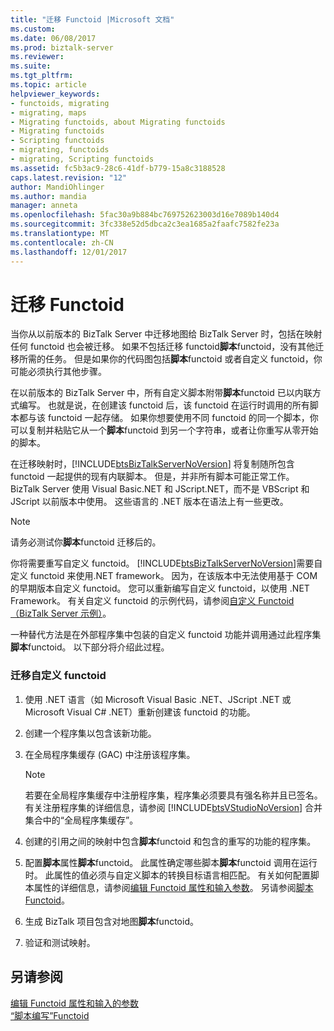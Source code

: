 ```yaml
---
title: "迁移 Functoid |Microsoft 文档"
ms.custom: 
ms.date: 06/08/2017
ms.prod: biztalk-server
ms.reviewer: 
ms.suite: 
ms.tgt_pltfrm: 
ms.topic: article
helpviewer_keywords:
- functoids, migrating
- migrating, maps
- Migrating functoids, about Migrating functoids
- Migrating functoids
- Scripting functoids
- migrating, functoids
- migrating, Scripting functoids
ms.assetid: fc5b3ac9-28c6-41df-b779-15a8c3188528
caps.latest.revision: "12"
author: MandiOhlinger
ms.author: mandia
manager: anneta
ms.openlocfilehash: 5fac30a9b884bc769752623003d16e7089b140d4
ms.sourcegitcommit: 3fc338e52d5dbca2c3ea1685a2faafc7582fe23a
ms.translationtype: MT
ms.contentlocale: zh-CN
ms.lasthandoff: 12/01/2017
---
```

# <a name="migrating-functoids"></a>迁移 Functoid
当你从以前版本的 BizTalk Server 中迁移地图给 BizTalk Server 时，包括在映射任何 functoid 也会被迁移。 如果不包括迁移 functoid**脚本**functoid，没有其他迁移所需的任务。 但是如果你的代码图包括**脚本**functoid 或者自定义 functoid，你可能必须执行其他步骤。  
  
 在以前版本的 BizTalk Server 中，所有自定义脚本附带**脚本**functoid 已以内联方式编写。 也就是说，在创建该 functoid 后，该 functoid 在运行时调用的所有脚本都与该 functoid 一起存储。 如果你想要使用不同 functoid 的同一个脚本，你可以复制并粘贴它从一个**脚本**functoid 到另一个字符串，或者让你重写从零开始的脚本。  
  
 在迁移映射时，[!INCLUDE[btsBizTalkServerNoVersion](../includes/btsbiztalkservernoversion-md.md)] 将复制随所包含 functoid 一起提供的现有内联脚本。 但是，并非所有脚本可能正常工作。 BizTalk Server 使用 Visual Basic.NET 和 JScript.NET，而不是 VBScript 和 JScript 以前版本中使用。 这些语言的 .NET 版本在语法上有一些更改。  
  
> [!NOTE]
>  请务必测试你**脚本**functoid 迁移后的。  
  
 你将需要重写自定义 functoid。 [!INCLUDE[btsBizTalkServerNoVersion](../includes/btsbiztalkservernoversion-md.md)]需要自定义 functoid 来使用.NET framework。 因为，在该版本中无法使用基于 COM 的早期版本自定义 functoid。 您可以重新编写自定义 functoid，以使用 .NET Framework。 有关自定义 functoid 的示例代码，请参阅[自定义 Functoid （BizTalk Server 示例）](../core/custom-functoid-biztalk-server-sample.md)。  
  
 一种替代方法是在外部程序集中包装的自定义 functoid 功能并调用通过此程序集**脚本**functoid。 以下部分将介绍此过程。  
  
### <a name="to-migrate-your-custom-functoids"></a>迁移自定义 functoid  
  
1.  使用 .NET 语言（如 Microsoft Visual Basic .NET、JScript .NET 或 Microsoft Visual C# .NET）重新创建该 functoid 的功能。  
  
2.  创建一个程序集以包含该新功能。  
  
3.  在全局程序集缓存 (GAC) 中注册该程序集。  
  
    > [!NOTE]
    >  若要在全局程序集缓存中注册程序集，程序集必须要具有强名称并且已签名。 有关注册程序集的详细信息，请参阅 [!INCLUDE[btsVStudioNoVersion](../includes/btsvstudionoversion-md.md)] 合并集合中的“全局程序集缓存”。  
  
4.  创建的引用之间的映射中包含**脚本**functoid 和包含的重写的功能的程序集。  
  
5.  配置**脚本**属性**脚本**functoid。 此属性确定哪些脚本**脚本**functoid 调用在运行时。 此属性的值必须与自定义脚本的转换目标语言相匹配。 有关如何配置脚本属性的详细信息，请参阅[编辑 Functoid 属性和输入参数](../core/editing-functoid-properties-and-input-parameters.md)。 另请参阅[脚本 Functoid](../core/scripting-functoid.md)。  
  
6.  生成 BizTalk 项目包含对地图**脚本**functoid。  
  
7.  验证和测试映射。  
  
## <a name="see-also"></a>另请参阅  
 [编辑 Functoid 属性和输入的参数](../core/editing-functoid-properties-and-input-parameters.md)   
 [“脚本编写”Functoid](../core/scripting-functoid.md)